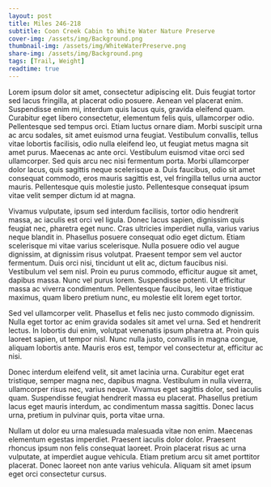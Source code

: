 ```yaml
---
layout: post
title: Miles 246-218
subtitle: Coon Creek Cabin to White Water Nature Preserve
cover-img: /assets/img/Background.png
thumbnail-img: /assets/img/WhiteWaterPreserve.png
share-img: /assets/img/Background.png
tags: [Trail, Weight]
readtime: true
---
```


Lorem ipsum dolor sit amet, consectetur adipiscing elit. Duis feugiat tortor sed lacus fringilla, at placerat odio posuere. Aenean vel placerat enim. Suspendisse enim mi, interdum quis lacus quis, gravida eleifend quam. Curabitur eget libero consectetur, elementum felis quis, ullamcorper odio. Pellentesque sed tempus orci. Etiam luctus ornare diam. Morbi suscipit urna ac arcu sodales, sit amet euismod urna feugiat. Vestibulum convallis, tellus vitae lobortis facilisis, odio nulla eleifend leo, ut feugiat metus magna sit amet purus. Maecenas ac ante orci. Vestibulum euismod vitae orci sed ullamcorper. Sed quis arcu nec nisi fermentum porta. Morbi ullamcorper dolor lacus, quis sagittis neque scelerisque a. Duis faucibus, odio sit amet consequat commodo, eros mauris sagittis est, vel fringilla tellus urna auctor mauris. Pellentesque quis molestie justo. Pellentesque consequat ipsum vitae velit semper dictum id at magna.

Vivamus vulputate, ipsum sed interdum facilisis, tortor odio hendrerit massa, ac iaculis est orci vel ligula. Donec lacus sapien, dignissim quis feugiat nec, pharetra eget nunc. Cras ultricies imperdiet nulla, varius varius neque blandit in. Phasellus posuere consequat odio eget dictum. Etiam scelerisque mi vitae varius scelerisque. Nulla posuere odio vel augue dignissim, at dignissim risus volutpat. Praesent tempor sem vel auctor fermentum. Duis orci nisi, tincidunt ut elit ac, dictum faucibus nisi. Vestibulum vel sem nisl. Proin eu purus commodo, efficitur augue sit amet, dapibus massa. Nunc vel purus lorem. Suspendisse potenti. Ut efficitur massa ac viverra condimentum. Pellentesque faucibus, leo vitae tristique maximus, quam libero pretium nunc, eu molestie elit lorem eget tortor.

Sed vel ullamcorper velit. Phasellus et felis nec justo commodo dignissim. Nulla eget tortor ac enim gravida sodales sit amet vel urna. Sed et hendrerit lectus. In lobortis dui enim, volutpat venenatis ipsum pharetra at. Proin quis laoreet sapien, ut tempor nisl. Nunc nulla justo, convallis in magna congue, aliquam lobortis ante. Mauris eros est, tempor vel consectetur at, efficitur ac nisi.

Donec interdum eleifend velit, sit amet lacinia urna. Curabitur eget erat tristique, semper magna nec, dapibus magna. Vestibulum in nulla viverra, ullamcorper risus nec, varius neque. Vivamus eget sagittis dolor, sed iaculis quam. Suspendisse feugiat hendrerit massa eu placerat. Phasellus pretium lacus eget mauris interdum, ac condimentum massa sagittis. Donec lacus urna, pretium in pulvinar quis, porta vitae urna.

Nullam ut dolor eu urna malesuada malesuada vitae non enim. Maecenas elementum egestas imperdiet. Praesent iaculis dolor dolor. Praesent rhoncus ipsum non felis consequat laoreet. Proin placerat risus ac urna vulputate, at imperdiet augue vehicula. Etiam pretium arcu sit amet porttitor placerat. Donec laoreet non ante varius vehicula. Aliquam sit amet ipsum eget orci consectetur cursus.

